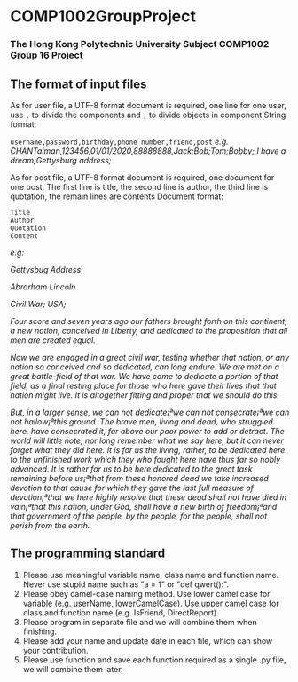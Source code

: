 # **COMP1002GroupProject**
### The Hong Kong Polytechnic University Subject COMP1002 Group 16 Project

## The format of input files
As for user file, a UTF-8 format document is required, one line for one user, use `,` to divide the components and `;` to divide objects in component
String format:

`username,password,birthday,phone number,friend,post` 
*e.g. CHANTaiman,123456,01/01/2020,88888888,Jack;Bob;Tom;Bobby;,I have a dream;Gettysburg address;*

As for post file, a UTF-8 format document is required, one document for one post. The first line is title, the second line is author, the third line is quotation, the remain lines are contents
Document format:
```
Title
Author
Quotation
Content
```
*e.g:*

*Gettysbug Address*

*Abrarham Lincoln*

*Civil War; USA;*

*Four score and seven years ago our fathers brought forth on this continent, a new nation, conceived in Liberty, and dedicated to the proposition that all men are created equal.*

*Now we are engaged in a great civil war, testing whether that nation, or any nation so conceived and so dedicated, can long endure. We are met on a great battle-field of that war. We have come to dedicate a portion of that field, as a final resting place for those who here gave their lives that that nation might live. It is altogether fitting and proper that we should do this.*

*But, in a larger sense, we can not dedicate¡ªwe can not consecrate¡ªwe can not hallow¡ªthis ground. The brave men, living and dead, who struggled here, have consecrated it, far above our poor power to add or detract. The world will little note, nor long remember what we say here, but it can never forget what they did here. It is for us the living, rather, to be dedicated here to the unfinished work which they who fought here have thus far so nobly advanced. It is rather for us to be here dedicated to the great task remaining before us¡ªthat from these honored dead we take increased devotion to that cause for which they gave the last full measure of devotion¡ªthat we here highly resolve that these dead shall not have died in vain¡ªthat this nation, under God, shall have a new birth of freedom¡ªand that government of the people, by the people, for the people, shall not perish from the earth.*

## The programming standard
1. Please use meaningful variable name, class name and function name. Never use stupid name such as "a = 1" or "def qwert():".
2. Please obey camel-case naming method. Use lower camel case for variable (e.g. userName, lowerCamelCase). Use upper camel case for class and function name (e.g. IsFriend, DirectReport).
3. Please program in separate file and we will combine them when finishing.
4. Please add your name and update date in each file, which can show your contribution.
5. Please use function and save each function required as a single .py file, we will combine them later.
